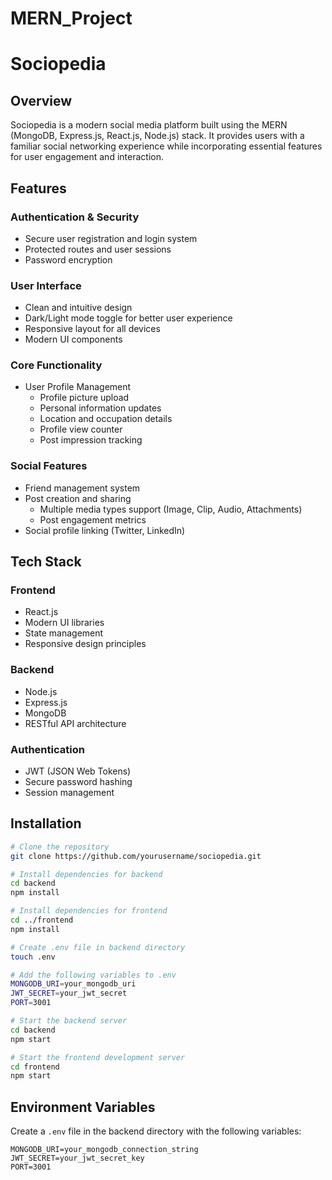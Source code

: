# MERN_Project
# Sociopedia

## Overview
Sociopedia is a modern social media platform built using the MERN (MongoDB, Express.js, React.js, Node.js) stack. It provides users with a familiar social networking experience while incorporating essential features for user engagement and interaction.

## Features

### Authentication & Security
- Secure user registration and login system
- Protected routes and user sessions
- Password encryption

### User Interface
- Clean and intuitive design
- Dark/Light mode toggle for better user experience
- Responsive layout for all devices
- Modern UI components

### Core Functionality
- User Profile Management
  - Profile picture upload
  - Personal information updates
  - Location and occupation details
  - Profile view counter
  - Post impression tracking

### Social Features
- Friend management system
- Post creation and sharing
  - Multiple media types support (Image, Clip, Audio, Attachments)
  - Post engagement metrics
- Social profile linking (Twitter, LinkedIn)

## Tech Stack

### Frontend
- React.js
- Modern UI libraries
- State management
- Responsive design principles

### Backend
- Node.js
- Express.js
- MongoDB
- RESTful API architecture

### Authentication
- JWT (JSON Web Tokens)
- Secure password hashing
- Session management

## Installation

```bash
# Clone the repository
git clone https://github.com/yourusername/sociopedia.git

# Install dependencies for backend
cd backend
npm install

# Install dependencies for frontend
cd ../frontend
npm install

# Create .env file in backend directory
touch .env

# Add the following variables to .env
MONGODB_URI=your_mongodb_uri
JWT_SECRET=your_jwt_secret
PORT=3001

# Start the backend server
cd backend
npm start

# Start the frontend development server
cd frontend
npm start
```

## Environment Variables

Create a `.env` file in the backend directory with the following variables:

```
MONGODB_URI=your_mongodb_connection_string
JWT_SECRET=your_jwt_secret_key
PORT=3001
```
